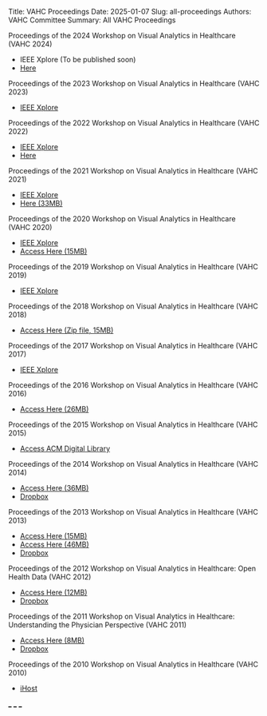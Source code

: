Title: VAHC Proceedings
Date: 2025-01-07
Slug: all-proceedings
Authors: VAHC Committee
Summary: All VAHC Proceedings

Proceedings of the 2024 Workshop on Visual Analytics in Healthcare (VAHC 2024)

- IEEE Xplore (To be published soon)
- [Here](../2024/proceedings.html)

Proceedings of the 2023 Workshop on Visual Analytics in Healthcare (VAHC 2023)

- [IEEE Xplore](https://ieeexplore.ieee.org/xpl/conhome/10356763/proceeding) 

Proceedings of the 2022 Workshop on Visual Analytics in Healthcare (VAHC 2022)

- [IEEE Xplore](https://ieeexplore.ieee.org/xpl/conhome/10108515/proceeding) 
- [Here](../2022/proceedings.html)


Proceedings of the 2021 Workshop on Visual Analytics in Healthcare (VAHC 2021)

- [IEEE Xplore](https://ieeexplore.ieee.org/xpl/conhome/9622896/proceeding)
- [Here (33MB)](../../archive/2021/proceedings/VAHC-2021-Proceedings.pdf)


Proceedings of the 2020 Workshop on Visual Analytics in Healthcare (VAHC 2020) 

- [IEEE Xplore](https://ieeexplore.ieee.org/xpl/conhome/9586792/proceeding)
- [Access Here (15MB)](../../archive/2020/proceedings/VAHC_2020_proceedings.zip)


Proceedings of the 2019 Workshop on Visual Analytics in Healthcare (VAHC 2019) 

- [IEEE Xplore](https://ieeexplore.ieee.org/xpl/conhome/8941171/proceeding)


Proceedings of the 2018 Workshop on Visual Analytics in Healthcare (VAHC 2018) 

- [Access Here (Zip file, 15MB)](../../archive/2018/proceedings/VAHC_2018_proceedings.zip)


Proceedings of the 2017 Workshop on Visual Analytics in Healthcare (VAHC 2017) 

- [IEEE Xplore](https://ieeexplore.ieee.org/xpl/tocresult.jsp?isnumber=8387492)


Proceedings of the 2016 Workshop on Visual Analytics in Healthcare (VAHC 2016)

- [Access Here (26MB)](../../archive/2016/proceedings/VAHC2016_Proceedings.pdf)


Proceedings of the 2015 Workshop on Visual Analytics in Healthcare (VAHC 2015) 

- [Access ACM Digital Library](http://dl.acm.org/citation.cfm?id=2836034)


Proceedings of the 2014 Workshop on Visual Analytics in Healthcare (VAHC 2014) 

- [Access Here (36MB)](../../archive/2014/proceedings/VAHC2014_proceedings.pdf)
- [Dropbox](https://dl.dropboxusercontent.com/u/4724665/VAHC2014_proceedings.pdf)


Proceedings of the 2013 Workshop on Visual Analytics in Healthcare (VAHC 2013) 

- [Access Here (15MB)](../../archive/2013/proceedings/VAHC2013_proceedings_LowRes.pdf)
- [Access Here (46MB)](../../archive/2013/proceedings/VAHC2013_proceedings.pdf)
- [Dropbox](https://dl.dropboxusercontent.com/u/4724665/vahc2013_proceedings.pdf)


Proceedings of the 2012 Workshop on Visual Analytics in Healthcare: Open Health Data (VAHC 2012) 

- [Access Here (12MB)](../../archive/2012/proceedings/VAHC2012-proceedings.pdf)
- [Dropbox](https://dl.dropboxusercontent.com/u/4724665/VAHC2012-proceedings.pdf)


Proceedings of the 2011 Workshop on Visual Analytics in Healthcare: Understanding the Physician Perspective (VAHC 2011) 

- [Access Here (8MB)](../../archive/2011/proceedings/VAHC2011-Proceedings-LowRes.pdf)
- [Dropbox](https://dl.dropboxusercontent.com/u/4724665/VAHC2011-Proceedings-LowRes.pdf)



Proceedings of the 2010 Workshop on Visual Analytics in Healthcare (VAHC 2010) 

- [iHost](http://research.ihost.com/vahc2010/program.html)


[_]({static}/files/)
[_]({static}/images/)
[_]({static}/proceedings/)